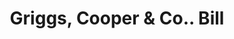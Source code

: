 ---
doi: 10.7916/D8BZ7J2Z
date_other: '1900'
date_other_textual: 1900-1909
form: printed ephemera
genre:
- Invoices
name:
- Griggs, Cooper & Co.
object_in_context_url: https://biggert.cul.columbia.edu/items/view/ave_biggert_00670
subject_hierarchical_geographic:
- St. Paul, Minnesota, United States
subject_name:
- Griggs, Cooper & Co.
title: Griggs, Cooper & Co.. Bill
sort_title: Griggs, Cooper & Co.. Bill
call_number: ave_biggert_00670
coordinates:
- 44.94416666666666,-93.0936111111111
pid: ave_biggert_00670
identifiers: ave_biggert_00670
canvas_id: ldpd:395942
permalink: "/items/ave_biggert_00670/"
layout: iiif-image-page
---